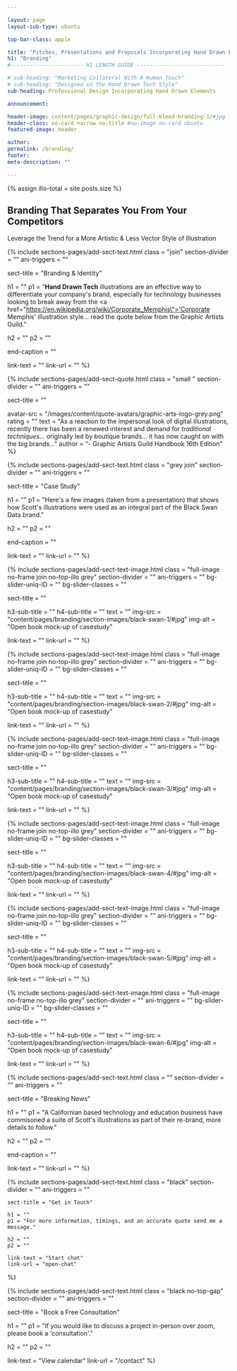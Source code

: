 ```yaml
---

layout: page
layout-sub-type: ubuntu

top-bar-class: apple

title: "Pitches, Presentations and Proposals Incorporating Hand Drawn Elements"
h1: "Branding"
#----------------------- H1 LENGTH GUIDE ----------------------------

# sub-heading: "Marketing Collateral With A Human Touch"
# sub-heading: "Designed in the Hand Drawn Tech Style"
sub-heading: Professional Design Incorporating Hand Drawn Elements

announcement:

header-image: content/pages/graphic-design/full-bleed-branding-1/#jpg
header-class: no-card narrow no-title #no-image no-card ubuntu
featured-image: header

author:
permalink: /branding/
footer:
meta-description: ""

---
```







<!-- BASED ON: SECTION TEXT -->
<section class="section-header-alt grey squeeze no-illo-butt strip-top-butt strip-bottom">
    {% assign illo-total = site.posts.size %} 
    <div class="content-wrapper">
        <div class="sect-title-wrapper">
          <h1 class="sect-title">Branding That Separates You From Your Competitors</h1>
          <div class="underline"></div>
        </div>
      <div class="text-wrapper"> 
        <!--<h4 class="caps"></h4
        <p class="smallest stretch-cap">{{ illo-total }} licensable illustrations</p>>-->
        <p class="page-sub-title small">Leverage the Trend for a More Artistic & Less Vector Style of Illustration</p>        
      </div>
      <div class="bg-texture-wrapper">
        <div class="frame show"><div class="top-frame"></div><div class="bottom-frame"></div></div>
        <div class="bg-texture"></div>
      </div>
    </div>
</section>





<!-- SECTION TEXT -->
{% include sections-pages/add-sect-text.html
  class = "join"
  section-divider = ""
  ani-triggers = ""

  sect-title = "Branding & Identity"
  
  h1 = ""
  p1 = "<b>Hand Drawn Tech</b> illustrations are an effective way to differentiate your company's brand, especially for technology businesses looking to break away from the <a href=\"https://en.wikipedia.org/wiki/Corporate_Memphis\">'Corporate Memphis'</a> illustration style... read the quote below from the Graphic Artists Guild."
  
  h2 = ""
  p2 = ""

  end-caption = ""
  
  link-text = ""
  link-url = ""
%}


<!-- SECTION QUOTE -->
{% include sections-pages/add-sect-quote.html
  class = "small "
  section-divider = ""
  ani-triggers = ""

  sect-title = ""

  avatar-src = "/images/content/quote-avatars/graphic-arts-logo-grey.png"
  rating = ""
  text = "As a reaction to the impersonal look of digital illustrations, recently there has been a renewed interest and demand for <em>traditional techniques</em>... originally led by boutique brands... it has now caught on with the big brands..."
  author = "- Graphic Artists Guild Handbook 16th Edition"
%}





<!-- SECTION TEXT -->
{% include sections-pages/add-sect-text.html
  class = "grey join"
  section-divider = ""
  ani-triggers = ""

  sect-title = "Case Study"
  
  h1 = ""
  p1 = "Here's a few images (taken from a presentation) that shows how Scott's illustrations were used as an integral part of the Black Swan Data brand."
  
  h2 = ""
  p2 = ""

  end-caption = ""
  
  link-text = ""
  link-url = ""
%}

<!-- SECTION TEXT & IMAGE -->
{% include sections-pages/add-sect-text-image.html
  class = "full-image no-frame join no-top-illo grey"
  section-divider = ""
  ani-triggers = ""
  bg-slider-uniq-ID = ""
  bg-slider-classes = ""

  sect-title = ""

  h3-sub-title = ""
  h4-sub-title = ""
  text = ""
  img-src = "content/pages/branding/section-images/black-swan-1/#jpg"
  img-alt = "Open book mock-up of casestudy"

  link-text = ""
  link-url = ""
%}

<!-- SECTION TEXT & IMAGE -->
{% include sections-pages/add-sect-text-image.html
  class = "full-image no-frame join no-top-illo grey"
  section-divider = ""
  ani-triggers = ""
  bg-slider-uniq-ID = ""
  bg-slider-classes = ""

  sect-title = ""

  h3-sub-title = ""
  h4-sub-title = ""
  text = ""
  img-src = "content/pages/branding/section-images/black-swan-2/#jpg"
  img-alt = "Open book mock-up of casestudy"

  link-text = ""
  link-url = ""
%}

<!-- SECTION TEXT & IMAGE -->
{% include sections-pages/add-sect-text-image.html
  class = "full-image no-frame join no-top-illo grey"
  section-divider = ""
  ani-triggers = ""
  bg-slider-uniq-ID = ""
  bg-slider-classes = ""

  sect-title = ""

  h3-sub-title = ""
  h4-sub-title = ""
  text = ""
  img-src = "content/pages/branding/section-images/black-swan-3/#jpg"
  img-alt = "Open book mock-up of casestudy"

  link-text = ""
  link-url = ""
%}

<!-- SECTION TEXT & IMAGE -->
{% include sections-pages/add-sect-text-image.html
  class = "full-image no-frame join no-top-illo grey"
  section-divider = ""
  ani-triggers = ""
  bg-slider-uniq-ID = ""
  bg-slider-classes = ""

  sect-title = ""

  h3-sub-title = ""
  h4-sub-title = ""
  text = ""
  img-src = "content/pages/branding/section-images/black-swan-4/#jpg"
  img-alt = "Open book mock-up of casestudy"

  link-text = ""
  link-url = ""
%}

<!-- SECTION TEXT & IMAGE -->
{% include sections-pages/add-sect-text-image.html
  class = "full-image no-frame join no-top-illo grey"
  section-divider = ""
  ani-triggers = ""
  bg-slider-uniq-ID = ""
  bg-slider-classes = ""

  sect-title = ""

  h3-sub-title = ""
  h4-sub-title = ""
  text = ""
  img-src = "content/pages/branding/section-images/black-swan-5/#jpg"
  img-alt = "Open book mock-up of casestudy"

  link-text = ""
  link-url = ""
%}

<!-- SECTION TEXT & IMAGE -->
{% include sections-pages/add-sect-text-image.html
  class = "full-image no-frame no-top-illo grey"
  section-divider = ""
  ani-triggers = ""
  bg-slider-uniq-ID = ""
  bg-slider-classes = ""

  sect-title = ""

  h3-sub-title = ""
  h4-sub-title = ""
  text = ""
  img-src = "content/pages/branding/section-images/black-swan-6/#jpg"
  img-alt = "Open book mock-up of casestudy"

  link-text = ""
  link-url = ""
%}

<!-- SECTION TEXT -->
{% include sections-pages/add-sect-text.html
  class = ""
  section-divider = ""
  ani-triggers = ""

  sect-title = "Breaking News"
  
  h1 = ""
  p1 = "A Californian based technology and education business have commisoned a suite of Scott's illustrations as part of their re-brand, more details to follow."
  
  h2 = ""
  p2 = ""

  end-caption = ""
  
  link-text = ""
  link-url = ""
%}









<!-- SECTION TEXT -->
{% include sections-pages/add-sect-text.html
	class = "black"
	section-divider = ""
	ani-triggers = ""

	sect-title = "Get in Touch"
	
	h1 = ""
	p1 = "For more information, timings, and an accurate quote send me a message."
	
	h2 = ""
	p2 = ""
	
	link-text = "Start chat"
	link-url = "open-chat"
%}



<!-- SECTION TEXT -->
{% include sections-pages/add-sect-text.html
  class = "black no-top-gap"
  section-divider = ""
  ani-triggers = ""

  sect-title = "Book a Free Consultation"
  
  h1 = ""
  p1 = "If you would like to discuss a project in-person over zoom, please book a 'consultation'."

  h2 = ""
  p2 = ""
  
  link-text = "View calendar"
  link-url = "/contact"
%}





